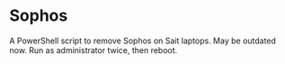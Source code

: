 # Sophos
A PowerShell script to remove Sophos on Sait laptops.
May be outdated now.
Run as administrator twice, then reboot.
